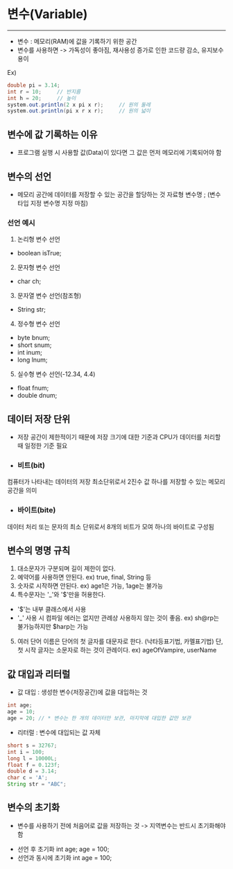 # 변수(Variable)
---
- 변수 : 메모리(RAM)에 값을 기록하기 위한 공간
- 변수를 사용하면
-> 가독성이 좋아짐, 재사용성 증가로 인한 코드량 감소, 유지보수 용이

Ex)
```java
double pi = 3.14;
int r = 10;     // 반지름
int h = 20;     // 높이
system.out.println(2 x pi x r);     // 원의 둘레
system.out.println(pi x r x r);     // 원의 넓이
```

## 변수에 값 기록하는 이유
- 프로그램 실행 시 사용할 값(Data)이 있다면 그 값은 먼저 메모리에 기록되어야 함

## 변수의 선언
- 메모리 공간에 데이터를 저장할 수 있는 공간을 할당하는 것
자료형 변수명 ; (변수 타입 지정   변수명 지정  마침)

### 선언 예시
1. 논리형 변수 선언
- boolean isTrue;
2. 문자형 변수 선언
- char ch;
3. 문자열 변수 선언(참조형)
- String str;
4. 정수형 변수 선언
- byte bnum;
- short snum;
- int inum;
- long lnum;
5. 실수형 변수 선언(-12.34, 4.4)
- float fnum;
- double dnum;

## 데이터 저장 단위
- 저장 공간이 제한적이기 때문에 저장 크기에 대한 기준과 CPU가 데이터를 처리할 때 일정한 기준 필요
 + ### 비트(bit)
컴퓨터가 나타내는 데이터의 저장 최소단위로서 2진수 값 하나를 저장할 수 있는 메모리 공간을 의미
 + ### 바이트(bite)
데이터 처리 또는 문자의 최소 단위로서 8개의 비트가 모여 하나의 바이트로 구성됨

## 변수의 명명 규칙
1. 대소문자가 구분되며 길이 제한이 없다.
2. 예약어를 사용하면 안된다. ex) true, final, String 등
3. 숫자로 시작하면 안된다. ex) age1은 가능, 1age는 불가능
4. 특수문자는 '_'와 '$'만을 허용한다.
 - '$'는 내부 클래스에서 사용
 - '_' 사용 시 컴파일 에러는 없지만 관례상 사용하지 않는 것이 좋음.
 ex) sh@rp는 불가능하지만 $harp는 가능
5. 여러 단어 이름은 단어의 첫 글자를 대문자로 한다. (낙타등표기법, 카멜표기법)
  단, 첫 시작 글자는 소문자로 하는 것이 관례이다.
  ex) ageOfVampire, userName

## 값 대입과 리터럴
- 값 대입 : 생성한 변수(저장공간)에 값을 대입하는 것
```java
int age;
age = 10;
age = 20; // * 변수는 한 개의 데이터만 보관, 마지막에 대입한 값만 보관
```

- 리터럴 : 변수에 대입되는 값 자체
```java
short s = 32767;
int i = 100;
long l = 10000L;
float f = 0.123f;
double d = 3.14;
char c = 'A';
String str = "ABC";
```

## 변수의 초기화
- 변수를 사용하기 전에 처음어로 값을 저장하는 것
 -> 지역변수는 반드시 초기화해야 함
 + 선언 후 초기화
 int age;
 age = 100;
 + 선언과 동시에 초기화
 int age = 100;
